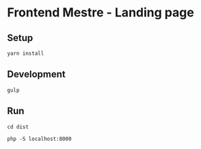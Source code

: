 # Frontend Mestre - Landing page

## Setup
```
yarn install
```

## Development
```
gulp
```

## Run
```
cd dist

php -S localhost:8000
```